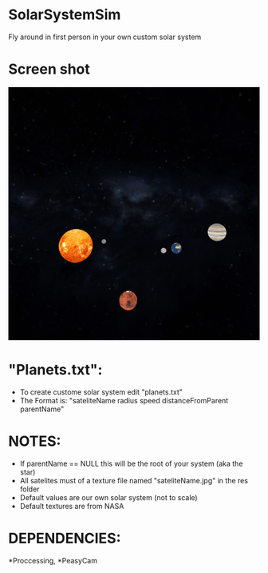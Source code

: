 # SolarSystemSim
Fly around in first person in your own custom solar system

# Screen shot

![Alt text](res/screenshot.PNG?raw=true "Optional Title")

# "Planets.txt":
 * To create custome solar system edit "planets.txt"
 * The Format is: "sateliteName radius speed distanceFromParent parentName"
 
 # NOTES:
 
  * If parentName == NULL this will be the root of your system (aka the star)
 * All satelites must of a texture file named "sateliteName.jpg" in the res folder
  * Default values are our own solar system (not to scale)
 * Default textures are from NASA
  
# DEPENDENCIES:
  *Proccessing, 
  *PeasyCam
